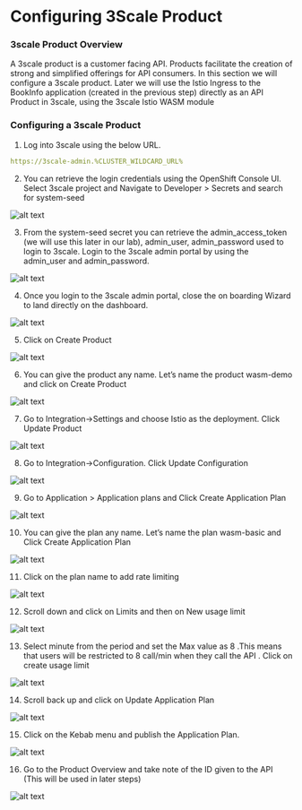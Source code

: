 # Configuring 3Scale Product

### 3scale Product Overview

A 3scale product is a customer facing API. Products facilitate the creation of strong and simplified offerings for API consumers. In this section we will configure a 3scale product. Later we will use the Istio Ingress to the BookInfo application (created in the previous step) directly as an API Product in 3scale, using the 3scale Istio WASM module

### Configuring a 3scale Product

1. Log into 3scale using the below URL.

```yml
https://3scale-admin.%CLUSTER_WILDCARD_URL%
```

2. You can retrieve the login credentials using the OpenShift Console UI. Select 3scale project and Navigate to Developer > Secrets and search for system-seed

![alt text](Images/image-28.png)

3. From the system-seed secret you can retrieve the admin_access_token (we will use this later in our lab), admin_user, admin_password used to login to 3scale. Login to the 3scale admin portal by using the admin_user and admin_password.

![alt text](Images/image-29.png)

4. Once you login to the 3scale admin portal, close the on boarding Wizard to land directly on the dashboard.

![alt text](Images/image-30.png)

5. Click on Create Product

![alt text](Images/image-31.png)

6. You can give the product any name. Let’s name the product wasm-demo and click on Create Product

![alt text](Images/image-32.png)

7. Go to Integration→Settings and choose Istio as the deployment. Click Update Product

![alt text](Images/image-33.png)

8. Go to Integration→Configuration. Click Update Configuration

![alt text](Images/image-34.png)

9. Go to Application > Application plans and Click Create Application Plan

![alt text](Images/image-35.png)

10. You can give the plan any name. Let’s name the plan wasm-basic and Click Create Application Plan

![alt text](Images/image-36.png)

11. Click on the plan name to add rate limiting

![alt text](Images/image-37.png)

12. Scroll down and click on Limits and then on New usage limit

![alt text](Images/image-38.png)

13. Select minute from the period and set the Max value as 8 .This means that users will be restricted to 8 call/min when they call the API . Click on create usage limit

![alt text](Images/image-39.png)

14. Scroll back up and click on Update Application Plan

![alt text](Images/image-40.png)

15. Click on the Kebab menu and publish the Application Plan.

![alt text](Images/image-41.png)

16. Go to the Product Overview and take note of the ID given to the API (This will be used in later steps)

![alt text](Images/image-42.png)
